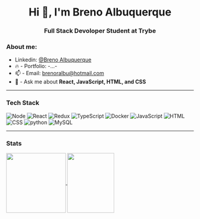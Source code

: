 <h1 align="center">Hi 👋, I'm Breno Albuquerque</h1>
<h3 align="center">Full Stack Devoloper Student at Trybe</h3>

### About me:

- Linkedin: [@Breno Albuquerque](https://www.linkedin.com/in/breno-albuquerque/)
-  :fire: - Portfolio: -...-
-  📫 - Email: brenoralbu@hotmail.com
-  💬 - Ask me about **React, JavaScript, HTML, and CSS**

---

### Tech Stack 
![Node](https://img.shields.io/badge/Node.js-339933?style=for-the-badge&logo=nodedotjs&logoColor=white)
![React](https://img.shields.io/badge/-React-61DAFB?style=for-the-badge&logo=react&logoColor=black)
![Redux](https://img.shields.io/badge/Redux-593D88?style=for-the-badge&logo=redux&logoColor=white)
![TypeScript](	https://img.shields.io/badge/TypeScript-007ACC?style=for-the-badge&logo=typescript&logoColor=white)
![Docker](https://img.shields.io/badge/Docker-2CA5E0?style=for-the-badge&logo=docker&logoColor=white)
![JavaScript](https://img.shields.io/badge/JavaScript-F7DF1E?style=for-the-badge&logo=javascript&logoColor=black)
![HTML](https://img.shields.io/badge/HTML5-E34F26?style=for-the-badge&logo=html5&logoColor=white)
![CSS](https://img.shields.io/badge/CSS3-1572B6?style=for-the-badge&logo=css3&logoColor=white)
![python](https://img.shields.io/badge/Python-FFD43B?style=for-the-badge&logo=python&logoColor=blue)
![MySQL](https://img.shields.io/badge/MySQL-005C84?style=for-the-badge&logo=mysql&logoColor=white)

---

### Stats

<a target="_blank" href="https://github.com/Breno-Albuquerque">
  <img align="center" height="160" src="https://github-readme-stats.vercel.app/api?username=breno-albuquerque&show_icons=true&theme=tokyonight&count_private=true&hide_border=true&include_all_commits=false" />
</a>

<a target="_blank" href="https://github.com/Breno-Albuquerque">
  <img align="center" width="50%" height="160" src="https://github-readme-stats.vercel.app/api/top-langs/?username=breno-albuquerque&layout=compact&show_icons=true&hide_border=true&theme=tokyonight&langs_count=10" />
</a>
